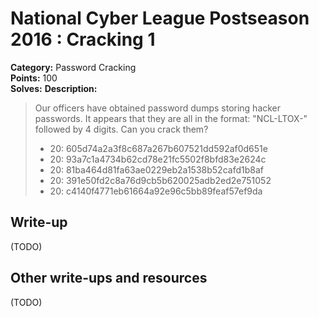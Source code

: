 # National Cyber League Postseason 2016 : Cracking 1

**Category:** Password Cracking  
**Points:** 100  
**Solves:**
**Description:**

> Our officers have obtained password dumps storing hacker passwords. It appears that they are all in the format: "NCL-LTOX-" followed by 4 digits. Can you crack them?
> * 20: 605d74a2a3f8c687a267b607521dd592af0d651e
> * 20: 93a7c1a4734b62cd78e21fc5502f8bfd83e2624c
> * 20: 81ba464d81fa63ae0229eb2a1538b52cafd1b8af
> * 20: 391e50fd2c8a76d9cb5b620025adb2ed2e751052
> * 20: c4140f4771eb61664a92e96c5bb89feaf57ef9da

## Write-up

(TODO)

## Other write-ups and resources

(TODO)
